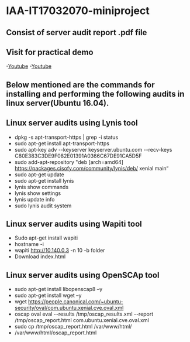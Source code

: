 # IAA-IT17032070-miniproject
## Consist of server audit report .pdf file
## Visit for practical demo 
-[Youtube](https://www.youtube.com/watch?v=6Gha-FzKgUI&t=529s)
-[Youtube](https://www.youtube.com/watch?v=ynt_0OsOWjg&t=56s)

## Below mentioned are the commands for installing and performing the following audits in linux server(Ubuntu 16.04).

## Linux server audits using Lynis tool
- dpkg -s apt-transport-https | grep -i status
- sudo apt-get install apt-transport-https
- sudo apt-key adv --keyserver keyserver.ubuntu.com --recv-keys C80E383C3DE9F082E01391A0366C67DE91CA5D5F
- sudo add-apt-repository "deb [arch=amd64] https://packages.cisofy.com/community/lynis/deb/ xenial main“
- sudo apt-get update
- sudo apt-get install lynis
- lynis show commands
- lynis show settings 
- lynis update info
- sudo lynis audit system

## Linux server audits using Wapiti tool
- Sudo apt-get install wapiti
- hostname -i 
- wapiti http://10.140.0.3 -n 10 -b folder
- Download index.html

## Linux server audits using OpenSCAp tool
- sudo apt-get install libopenscap8 –y
- sudo apt-get install wget –y
- wget https://people.canonical.com/~ubuntu-security/oval/com.ubuntu.xenial.cve.oval.xml
- oscap oval eval --results /tmp/oscap_results.xml --report /tmp/oscap_report.html com.ubuntu.xenial.cve.oval.xml
- sudo cp /tmp/oscap_report.html /var/www/html/
- /var/www/html/oscap_report.html

